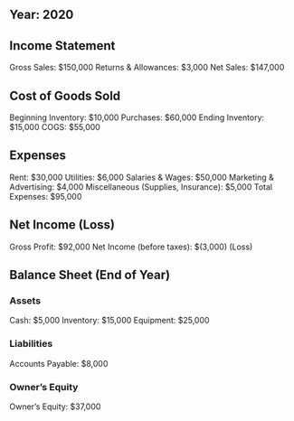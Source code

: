 ## Year: 2020

## Income Statement

Gross Sales: $150,000
Returns & Allowances: $3,000
Net Sales: $147,000

## Cost of Goods Sold

Beginning Inventory: $10,000
Purchases: $60,000
Ending Inventory: $15,000
COGS: $55,000

## Expenses

Rent: $30,000
Utilities: $6,000
Salaries & Wages: $50,000
Marketing & Advertising: $4,000
Miscellaneous (Supplies, Insurance): $5,000
Total Expenses: $95,000

## Net Income (Loss)

Gross Profit: $92,000
Net Income (before taxes): $(3,000) (Loss)

## Balance Sheet (End of Year)

### Assets

Cash: $5,000
Inventory: $15,000
Equipment: $25,000

### Liabilities

Accounts Payable: $8,000

### Owner’s Equity

Owner’s Equity: $37,000
